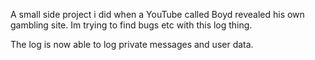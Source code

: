 A small side project i did when a YouTube called Boyd revealed his own gambling site.
Im trying to find bugs etc with this log thing.

The log is now able to log private messages and user data.
